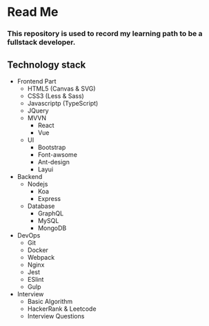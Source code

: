 # Read Me
### This repository is used to record my learning path to be a fullstack developer.
## Technology stack
- Frontend Part
    - HTML5 (Canvas & SVG)
    - CSS3 (Less & Sass)
    - Javascriptp (TypeScript)
    - JQuery
    - MVVN
        - React
        - Vue
    - UI
        - Bootstrap
        - Font-awsome
        - Ant-design
        - Layui
- Backend
    - Nodejs
        - Koa
        - Express
    - Database
        - GraphQL
        - MySQL
        - MongoDB
- DevOps
    - Git
    - Docker
    - Webpack
    - Nginx
    - Jest
    - ESlint
    - Gulp
- Interview
    - Basic Algorithm
    - HackerRank & Leetcode
    - Interview Questions
